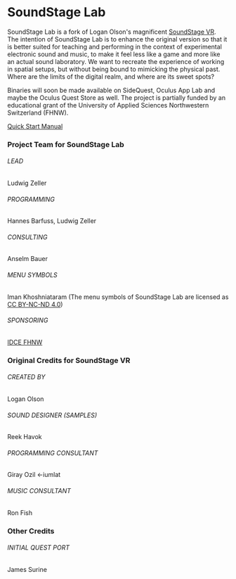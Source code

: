# SoundStage Lab

SoundStage Lab is a fork of Logan Olson's magnificent [SoundStage VR](https://github.com/googlearchive/soundstagevr). The intention of SoundStage Lab is to enhance the original version so that it is better suited for teaching and performing in the context of experimental electronic sound and music, to make it feel less like a game and more like an actual sound laboratory. We want to recreate the experience of working in spatial setups, but without being bound to mimicking the physical past. Where are the limits of the digital realm, and where are its sweet spots? 

Binaries will soon be made available on SideQuest, Oculus App Lab and maybe the Oculus Quest Store as well. The project is partially funded by an educational grant of the University of Applied Sciences Northwestern Switzerland (FHNW).

[Quick Start Manual](https://docs.google.com/document/d/1c9vt-wW-JnW9davSZ76r35cd4dE6xtnyzHEhdrbueOE/edit?usp=sharing)


### Project Team for SoundStage Lab
###### LEAD
Ludwig Zeller

###### PROGRAMMING
Hannes Barfuss, Ludwig Zeller

###### CONSULTING
Anselm Bauer

###### MENU SYMBOLS
Iman Khoshniataram 
(The menu symbols of SoundStage Lab are licensed as [CC BY-NC-ND 4.0](https://creativecommons.org/licenses/by-nc-nd/4.0/))

###### SPONSORING
[IDCE FHNW](https://www.fhnw.ch/en/about-fhnw/schools/academy-of-art-and-design/institute-digital-communication-environments)


### Original Credits for SoundStage VR
###### CREATED BY
Logan Olson

###### SOUND DESIGNER (SAMPLES)
Reek Havok

###### PROGRAMMING CONSULTANT
Giray Ozil <-iumlat

###### MUSIC CONSULTANT
Ron Fish

### Other Credits
###### INITIAL QUEST PORT 
James Surine
